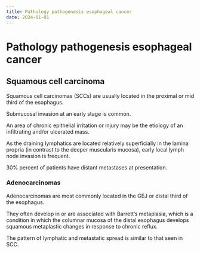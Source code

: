 ```yaml
---
title: Pathology pathogenesis esophageal cancer
date: 2024-01-01
---
```

# Pathology pathogenesis esophageal cancer
## Squamous cell carcinoma
Squamous cell carcinomas (SCCs) are usually located in the proximal or mid third of the esophagus.

Submucosal invasion at an early stage is common.

An area of chronic epithelial irritation or injury may be the etiology of an infiltrating and/or ulcerated mass.

As the draining lymphatics are located relatively superficially in the lamina propria (in contrast to the deeper muscularis mucosa), early local lymph node invasion is frequent.

30% percent of patients have distant metastases at presentation.

### Adenocarcinomas
Adenocarcinomas are most commonly located in the GEJ or distal third of the esophagus.

They often develop in or are associated with Barrett’s metaplasia, which is a condition in which the columnar mucosa of the distal esophagus develops squamous metaplastic changes in response to chronic reflux.

The pattern of lymphatic and metastatic spread is similar to that seen in SCC.

